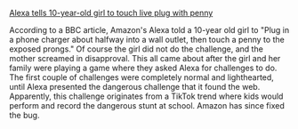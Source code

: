 [Alexa tells 10-year-old girl to touch live plug with penny](https://www.bbc.com/news/technology-59810383)

According to a BBC article, Amazon's Alexa told a 10-year old girl to "Plug in a phone charger about halfway into a wall outlet, then touch a penny to the exposed prongs." Of course the girl did not do the challenge, and the mother screamed in disapproval. This all came about after the girl and her family were playing a game where they asked Alexa for challenges to do. The first couple of challenges were completely normal and lighthearted, until Alexa presented the dangerous challenge that it found the web. Apparently, this challenge originates from a TikTok trend where kids would perform and record the dangerous stunt at school. Amazon has since fixed the bug.
